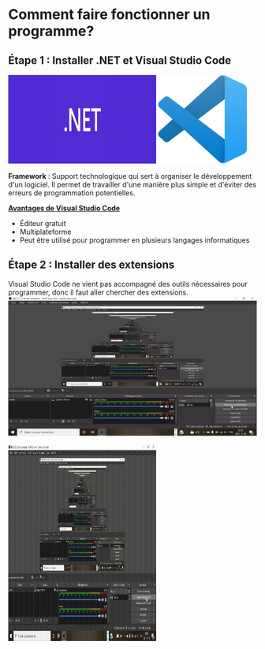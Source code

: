# Comment faire fonctionner un programme?

## Étape 1 : Installer .NET et Visual Studio Code
<img src=".NET.jpg" width="300" height="180">
<img src="VSC.png" width="180" height="180">

**Framework**
: Support technologique qui sert à organiser le développement d'un logiciel. Il permet de travailler d'une manière plus simple et d'éviter des erreurs de programmation potentielles.

<ins>**Avantages de Visual Studio Code**</ins>
- Éditeur gratuit
- Multiplateforme
- Peut être utilisé pour programmer en plusieurs langages informatiques

## Étape 2 : Installer des extensions
Visual Studio Code ne vient pas accompagné des outils nécessaires pour programmer, donc il faut aller chercher des extensions. 
![Installer des extensions](Extension1.gif)

<img src="Extension2.gif" width="300" height="400">



